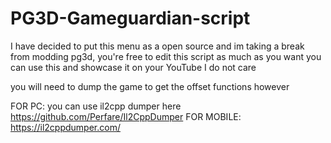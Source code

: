 # PG3D-Gameguardian-script
I have decided to put this menu as a open source and im taking a break from modding pg3d, you're free to edit this script as much as you want
you can use this and showcase it on your YouTube I do not care

you will need to dump the game to get the offset functions however 

FOR PC: you can use il2cpp dumper here https://github.com/Perfare/Il2CppDumper
FOR MOBILE: https://il2cppdumper.com/ 
